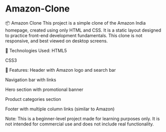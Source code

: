 # Amazon-Clone
📦 Amazon Clone
This project is a simple clone of the Amazon India homepage, created using only HTML and CSS.
It is a static layout designed to practice front-end development fundamentals.
This clone is not responsive, and best viewed on desktop screens.

🔧 Technologies Used:
HTML5

CSS3

🚀 Features:
Header with Amazon logo and search bar

Navigation bar with links

Hero section with promotional banner

Product categories section

Footer with multiple column links (similar to Amazon)

Note: This is a beginner-level project made for learning purposes only.
It is not intended for commercial use and does not include real functionality.

